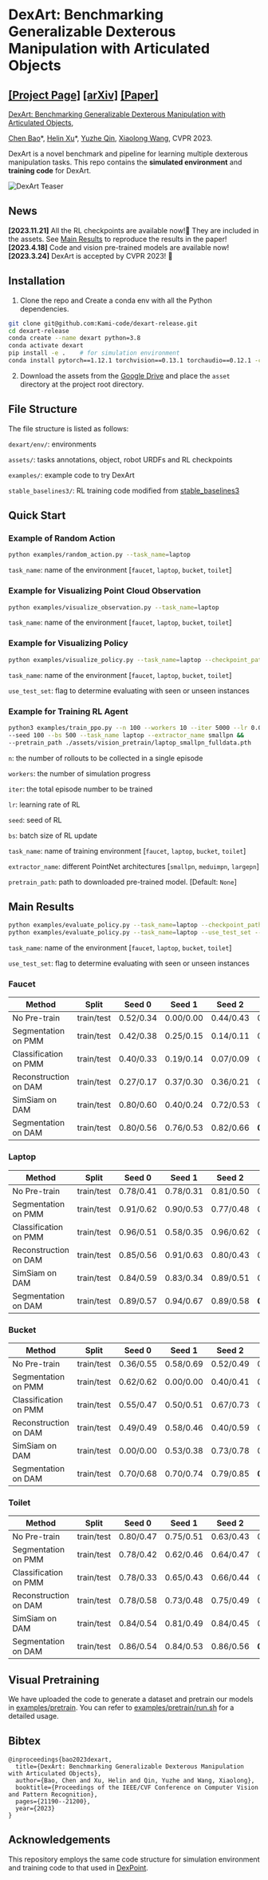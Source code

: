 # DexArt: Benchmarking Generalizable Dexterous Manipulation with Articulated Objects

[[Project Page]](https://www.chenbao.tech/dexart/) [[arXiv]](https://arxiv.org/abs/2305.05706) [[Paper]](https://www.chenbao.tech/dexart/static/paper/dexart.pdf)
-----

[DexArt: Benchmarking Generalizable Dexterous Manipulation with Articulated Objects](https://www.chenbao.tech/dexart/), 


[Chen Bao](https://chenbao.tech)\*, [Helin Xu](https://helinxu.github.io/)\*, [Yuzhe Qin](https://yzqin.github.io/), [Xiaolong Wang](https://xiaolonw.github.io/), CVPR 2023.


DexArt is a novel benchmark and pipeline for learning multiple dexterous manipulation tasks.
This repo contains the **simulated environment** and **training code** for DexArt.

![DexArt Teaser](docs/teaser.png)

## News
**[2023.11.21]** All the RL checkpoints are available now!🎈 They are included in the assets. See [Main Results](https://github.com/Kami-code/dexart-release#main-results) to reproduce the results in the paper! <br>
**[2023.4.18]**  Code and vision pre-trained models are available now! <br>
**[2023.3.24]**  DexArt is accepted by CVPR 2023! 🎉 <br>

## Installation

1. Clone the repo and Create a conda env with all the Python dependencies.

```bash
git clone git@github.com:Kami-code/dexart-release.git
cd dexart-release
conda create --name dexart python=3.8
conda activate dexart
pip install -e .    # for simulation environment
conda install pytorch==1.12.1 torchvision==0.13.1 torchaudio==0.12.1 -c pytorch    # for visualizing trained policy and training 
```

2. Download the assets from
the [Google Drive](https://drive.google.com/file/d/1JdReXZjMaqMO0HkZQ4YMiU2wTdGCgum1/view?usp=sharing) and place 
the `asset` directory at the project root directory.

## File Structure
The file structure is listed as follows:

`dexart/env/`: environments

`assets/`: tasks annotations, object, robot URDFs and RL checkpoints

`examples/`: example code to try DexArt

`stable_baselines3/`: RL training code modified from [stable_baselines3](https://github.com/DLR-RM/stable-baselines3)



## Quick Start

### Example of Random Action


```bash
python examples/random_action.py --task_name=laptop
```

`task_name`: name of the environment [`faucet`, `laptop`, `bucket`, `toilet`]

### Example for Visualizing Point Cloud Observation 

```bash
python examples/visualize_observation.py --task_name=laptop
```
`task_name`: name of the environment [`faucet`, `laptop`, `bucket`, `toilet`]


### Example for Visualizing Policy

```bash
python examples/visualize_policy.py --task_name=laptop --checkpoint_path assets/rl_checkpoints/laptop/laptop_nopretrain_0.zip
```

`task_name`: name of the environment [`faucet`, `laptop`, `bucket`, `toilet`]

`use_test_set`: flag to determine evaluating with seen or unseen instances

### Example for Training RL Agent

```bash
python3 examples/train_ppo.py --n 100 --workers 10 --iter 5000 --lr 0.0001 &&
--seed 100 --bs 500 --task_name laptop --extractor_name smallpn &&
--pretrain_path ./assets/vision_pretrain/laptop_smallpn_fulldata.pth 
```
`n`: the number of rollouts to be collected in a single episode

`workers`: the number of simulation progress

`iter`: the total episode number to be trained

`lr`: learning rate of RL

`seed`: seed of RL

`bs`: batch size of RL update

`task_name`: name of training environment [`faucet`, `laptop`, `bucket`, `toilet`]

`extractor_name`: different PointNet architectures [`smallpn`, `meduimpn`, `largepn`]

`pretrain_path`: path to downloaded pre-trained model. [Default: `None`]

## Main Results
```bash
python examples/evaluate_policy.py --task_name=laptop --checkpoint_path assets/rl_checkpoints/laptop/laptop_nopretrain_0.zip --eval_per_instance 100
python examples/evaluate_policy.py --task_name=laptop --use_test_set --checkpoint_path assets/rl_checkpoints/laptop/laptop_nopretrain_0.zip --eval_per_instance 100
```

`task_name`: name of the environment [`faucet`, `laptop`, `bucket`, `toilet`]

`use_test_set`: flag to determine evaluating with seen or unseen instances

### Faucet

| Method                | Split       | Seed 0    | Seed 1    | Seed 2    | Avg               | Std               |
|-----------------------|-------------|-----------|-----------|-----------|-------------------|-------------------|
| No Pre-train          | train/test  | 0.52/0.34 | 0.00/0.00 | 0.44/0.43 | 0.32/0.26         | 0.23/0.18         |
| Segmentation on PMM   | train/test  | 0.42/0.38 | 0.25/0.15 | 0.14/0.11 | 0.27/0.21         | 0.11/0.12         |
| Classification on PMM | train/test  | 0.40/0.33 | 0.19/0.14 | 0.07/0.09 | 0.22/0.18         | 0.14/0.10         |
| Reconstruction on DAM | train/test  | 0.27/0.17 | 0.37/0.30 | 0.36/0.21 | 0.33/0.22         | 0.05/**0.05**     |
| SimSiam on DAM        | train/test  | 0.80/0.60 | 0.40/0.24 | 0.72/0.53 | 0.64/0.46         | 0.17/0.16         |
| Segmentation on DAM   | train/test  | 0.80/0.56 | 0.76/0.53 | 0.82/0.66 | **0.79**/**0.59** | **0.02**/**0.05** |

### Laptop

| Method                | Split       | Seed 0    | Seed 1    | Seed 2    | Avg               | Std               |
|-----------------------|-------------|-----------|-----------|-----------|-------------------|-------------------|
| No Pre-train          | train/test  | 0.78/0.41 | 0.78/0.31 | 0.81/0.50 | 0.79/0.41         | **0.02**/0.08     |
| Segmentation on PMM   | train/test  | 0.91/0.62 | 0.90/0.53 | 0.77/0.48 | 0.86/0.54         | 0.06/0.08         |
| Classification on PMM | train/test  | 0.96/0.51 | 0.58/0.35 | 0.96/0.62 | 0.83/0.49         | 0.18/0.11         |
| Reconstruction on DAM | train/test  | 0.85/0.56 | 0.91/0.63 | 0.80/0.43 | 0.85/0.54         | 0.05/0.08         |
| SimSiam on DAM        | train/test  | 0.84/0.59 | 0.83/0.34 | 0.89/0.51 | 0.86/0.48         | 0.03/0.10         |
| Segmentation on DAM   | train/test  | 0.89/0.57 | 0.94/0.67 | 0.89/0.58 | **0.91**/**0.60** | **0.02**/**0.04** |

### Bucket

| Method                | Split       | Seed 0    | Seed 1    | Seed 2    | Avg               | Std           |
|-----------------------|-------------|-----------|-----------|-----------|-------------------|---------------|
| No Pre-train          | train/test  | 0.36/0.55 | 0.58/0.69 | 0.52/0.49 | 0.49/0.57         | 0.09/0.08     |
| Segmentation on PMM   | train/test  | 0.62/0.62 | 0.00/0.00 | 0.40/0.41 | 0.34/0.34         | 0.26/0.26     |
| Classification on PMM | train/test  | 0.55/0.47 | 0.50/0.51 | 0.67/0.73 | 0.57/0.57         | 0.07/0.11     |
| Reconstruction on DAM | train/test  | 0.49/0.49 | 0.58/0.46 | 0.40/0.59 | 0.49/0.51         | 0.07/**0.05** |
| SimSiam on DAM        | train/test  | 0.00/0.00 | 0.53/0.38 | 0.73/0.78 | 0.42/0.39         | 0.30/0.32     |
| Segmentation on DAM   | train/test  | 0.70/0.68 | 0.70/0.74 | 0.79/0.85 | **0.73**/**0.75** | **0.04**/0.07 |

### Toilet

| Method                | Split       | Seed 0    | Seed 1    | Seed 2    | Avg               | Std               |
|-----------------------|-------------|-----------|-----------|-----------|-------------------|-------------------|
| No Pre-train          | train/test  | 0.80/0.47 | 0.75/0.51 | 0.63/0.43 | 0.72/0.47         | 0.07/0.03         |
| Segmentation on PMM   | train/test  | 0.78/0.42 | 0.62/0.46 | 0.64/0.47 | 0.68/0.45         | 0.07/0.02         |
| Classification on PMM | train/test  | 0.78/0.33 | 0.65/0.43 | 0.66/0.44 | 0.69/0.40         | 0.06/0.05         |
| Reconstruction on DAM | train/test  | 0.78/0.58 | 0.73/0.48 | 0.75/0.49 | 0.75/0.52         | 0.02/0.05         |
| SimSiam on DAM        | train/test  | 0.84/0.54 | 0.81/0.49 | 0.84/0.45 | 0.83/0.50         | **0.01**/0.04     |
| Segmentation on DAM   | train/test  | 0.86/0.54 | 0.84/0.53 | 0.86/0.56 | **0.85**/**0.54** | **0.01**/**0.01** |

## Visual Pretraining

We have uploaded the code to generate a dataset and pretrain our models in [examples/pretrain](https://github.com/Kami-code/dexart-release/tree/main/examples/pretrain). You can refer to [examples/pretrain/run.sh](https://github.com/Kami-code/dexart-release/blob/main/examples/pretrain/run.sh) for a detailed usage.

## Bibtex

```
@inproceedings{bao2023dexart,
  title={DexArt: Benchmarking Generalizable Dexterous Manipulation with Articulated Objects},
  author={Bao, Chen and Xu, Helin and Qin, Yuzhe and Wang, Xiaolong},
  booktitle={Proceedings of the IEEE/CVF Conference on Computer Vision and Pattern Recognition},
  pages={21190--21200},
  year={2023}
}
```

## Acknowledgements

This repository employs the same code structure for simulation environment and training code to that used in [DexPoint](https://github.com/yzqin/dexpoint-release).

